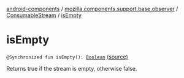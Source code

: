 [android-components](../../index.md) / [mozilla.components.support.base.observer](../index.md) / [ConsumableStream](index.md) / [isEmpty](./is-empty.md)

# isEmpty

`@Synchronized fun isEmpty(): `[`Boolean`](https://kotlinlang.org/api/latest/jvm/stdlib/kotlin/-boolean/index.html) [(source)](https://github.com/mozilla-mobile/android-components/blob/master/components/support/base/src/main/java/mozilla/components/support/base/observer/Consumable.kt#L200)

Returns true if the stream is empty, otherwise false.


